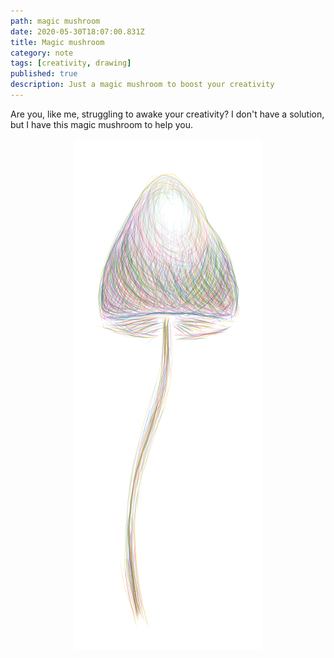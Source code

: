 ```yaml
---
path: magic mushroom
date: 2020-05-30T18:07:00.831Z
title: Magic mushroom
category: note
tags: [creativity, drawing]
published: true
description: Just a magic mushroom to boost your creativity
---
```


Are you, like me, struggling to awake your creativity? I don't have a solution, but I have this magic mushroom to help you.

<div style="max-width: 300px; margin: 0 auto">
  <img src="magic-mushroom.png" alt="magic mushroom" />
</div>
